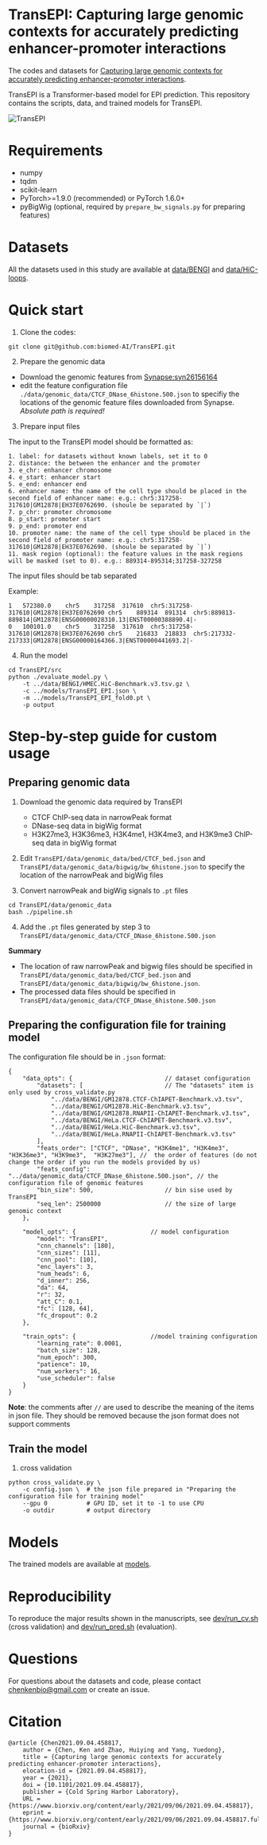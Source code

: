 # TransEPI: Capturing large genomic contexts for accurately predicting enhancer-promoter interactions

The codes and datasets for [Capturing large genomic contexts for accurately predicting enhancer-promoter interactions](https://www.biorxiv.org/content/10.1101/2021.09.04.458817v1).


TransEPI is a Transformer-based model for EPI prediction. 
This repository contains the scripts, data, and trained models for TransEPI.


![TransEPI](./figures/Figure1.svg)

# Requirements  

* numpy  
* tqdm  
* scikit-learn  
* PyTorch>=1.9.0 (recommended) or PyTorch 1.6.0+  
* pyBigWig (optional, required by `prepare_bw_signals.py` for preparing features)


# Datasets  

All the datasets used in this study are available at [data/BENGI](data/BENGI) and [data/HiC-loops](data/HiC-loops).  



# Quick start

1. Clone the codes: 
```
git clone git@github.com:biomed-AI/TransEPI.git
```

2. Prepare the genomic data

- Download the genomic features from [Synapse:syn26156164](https://www.synapse.org/#!Synapse:syn26156164) 
- edit the feature configuration file `./data/genomic_data/CTCF_DNase_6histone.500.json` to specifiy the locations of the genomic feature files downloaded from Synapse. *Absolute path is required!*  

3. Prepare input files

The input to the TransEPI model should be formatted as:

	1. label: for datasets without known labels, set it to 0
	2. distance: the between the enhancer and the promoter
	3. e_chr: enhancer chromosome
	4. e_start: enhancer start
	5. e_end: enhancer end
	6. enhancer name: the name of the cell type should be placed in the second field of enhancer name: e.g.: chr5:317258-317610|GM12878|EH37E0762690. (shoule be separated by `|`)
	7. p_chr: promoter chromosome
	8. p_start: promoter start
	9. p_end: promoter end
	10. promoter name: the name of the cell type should be placed in the second field of promoter name: e.g.: chr5:317258-317610|GM12878|EH37E0762690. (shoule be separated by `|`)
	11. mask region (optional): the feature values in the mask regions will be masked (set to 0). e.g.: 889314-895314;317258-327258

The input files should be tab separated

Example:
```
1	572380.0	chr5	317258	317610	chr5:317258-317610|GM12878|EH37E0762690	chr5	889314	891314	chr5:889813-889814|GM12878|ENSG00000028310.13|ENST00000388890.4|-
0	100101.0	chr5	317258	317610	chr5:317258-317610|GM12878|EH37E0762690	chr5	216833	218833	chr5:217332-217333|GM12878|ENSG00000164366.3|ENST00000441693.2|-
```

4. Run the model
```
cd TransEPI/src
python ./evaluate_model.py \
	-t ../data/BENGI/HMEC.HiC-Benchmark.v3.tsv.gz \
	-c ../models/TransEPI_EPI.json \
	-m ../models/TransEPI_EPI_fold0.pt \
	-p output
```

# Step-by-step guide for custom usage

## Preparing genomic data
1. Download the genomic data required by TransEPI
	- CTCF ChIP-seq data in narrowPeak format
	- DNase-seq data in bigWig format
	- H3K27me3, H3K36me3, H3K4me1, H3K4me3, and H3K9me3 ChIP-seq data in bigWig format

2. Edit `TransEPI/data/genomic_data/bed/CTCF_bed.json` and `TransEPI/data/genomic_data/bigwig/bw_6histone.json` to specify the location of the narrowPeak and bigWig files

3. Convert narrowPeak and bigWig signals to `.pt` files
```
cd TransEPI/data/genomic_data
bash ./pipeline.sh
```
4. Add the `.pt` files generated by step 3 to `TransEPI/data/genomic_data/CTCF_DNase_6histone.500.json` 

**Summary**
- The location of raw narrowPeak and bigwig files should be specified in `TransEPI/data/genomic_data/bed/CTCF_bed.json` and `TransEPI/data/genomic_data/bigwig/bw_6histone.json`. 
- The processed data files should be specified in `TransEPI/data/genomic_data/CTCF_DNase_6histone.500.json`

## Preparing the configuration file for training model
The configuration file should be in `.json` format:
```
{
    "data_opts": {							// dataset configuration
        "datasets": [ 						// The "datasets" item is only used by cross_validate.py
            "../data/BENGI/GM12878.CTCF-ChIAPET-Benchmark.v3.tsv",
            "../data/BENGI/GM12878.HiC-Benchmark.v3.tsv",
            "../data/BENGI/GM12878.RNAPII-ChIAPET-Benchmark.v3.tsv",
            "../data/BENGI/HeLa.CTCF-ChIAPET-Benchmark.v3.tsv",
            "../data/BENGI/HeLa.HiC-Benchmark.v3.tsv",
            "../data/BENGI/HeLa.RNAPII-ChIAPET-Benchmark.v3.tsv"
        ],
        "feats_order": ["CTCF", "DNase", "H3K4me1", "H3K4me3", "H3K36me3", "H3K9me3",  "H3K27me3"], //  the order of features (do not change the order if you run the models provided by us)
        "feats_config": "../data/genomic_data/CTCF_DNase_6histone.500.json", // the configuration file of genomic features
        "bin_size": 500,					// bin sise used by TransEPI
        "seq_len": 2500000					// the size of large genomic context
    },

    "model_opts": {						// model configuration
        "model": "TransEPI",
        "cnn_channels": [180],
        "cnn_sizes": [11],
        "cnn_pool": [10],
        "enc_layers": 3,
        "num_heads": 6,
        "d_inner": 256,
        "da": 64,
        "r": 32,
        "att_C": 0.1,
        "fc": [128, 64],
        "fc_dropout": 0.2
    },

    "train_opts": {						//model training configuration
        "learning_rate": 0.0001,
        "batch_size": 128,
        "num_epoch": 300,
        "patience": 10,
        "num_workers": 16,
        "use_scheduler": false
    }
}
```
**Note**: the comments after `//` are used to describe the meaning of the items in json file. They should be removed because the json format does not support comments


## Train the model
1. cross validation
```
python cross_validate.py \
	-c config.json \  # the json file prepared in "Preparing the configuration file for training model"
	--gpu 0 		  # GPU ID, set it to -1 to use CPU
	-o outdir 		  # output directory
```



# Models

The trained models are available at [models](./models).  


# Reproducibility

To reproduce the major results shown in the manuscripts, see [dev/run_cv.sh](./dev/run_cv.sh) (cross validation) and [dev/run_pred.sh](./dev/run_pred.sh) (evaluation).


# Questions
For questions about the datasets and code, please contact [chenkenbio@gmail.com](mailto:chenkenbio@gmail.com) or create an issue.

# Citation

```
@article {Chen2021.09.04.458817,
	author = {Chen, Ken and Zhao, Huiying and Yang, Yuedong},
	title = {Capturing large genomic contexts for accurately predicting enhancer-promoter interactions},
	elocation-id = {2021.09.04.458817},
	year = {2021},
	doi = {10.1101/2021.09.04.458817},
	publisher = {Cold Spring Harbor Laboratory},
	URL = {https://www.biorxiv.org/content/early/2021/09/06/2021.09.04.458817},
	eprint = {https://www.biorxiv.org/content/early/2021/09/06/2021.09.04.458817.full.pdf},
	journal = {bioRxiv}
}
```
